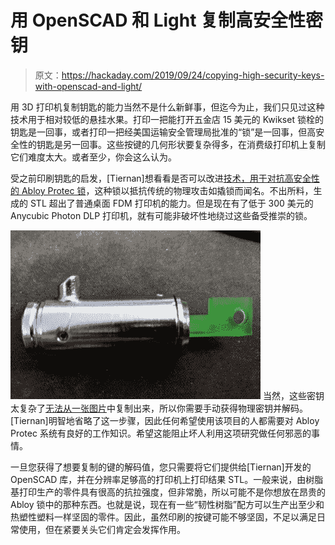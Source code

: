 # 用 OpenSCAD 和 Light 复制高安全性密钥

> 原文：<https://hackaday.com/2019/09/24/copying-high-security-keys-with-openscad-and-light/>

用 3D 打印机复制钥匙的能力当然不是什么新鲜事，但迄今为止，我们只见过这种技术用于相对较低的悬挂水果。打印一把能打开五金店 15 美元的 Kwikset 锁栓的钥匙是一回事，或者打印一把经美国运输安全管理局批准的“锁”是一回事，但高安全性的钥匙是另一回事。这些按键的几何形状要复杂得多，在消费级打印机上复制它们难度太大。或者至少，你会这么认为。

受之前印刷钥匙的启发，[Tiernan]想看看是否可以改进[技术，用于对抗高安全性的 Abloy Protec 锁](https://hackaday.io/project/167726-protec-3d-printing)，这种锁以抵抗传统的物理攻击如撬锁而闻名。不出所料，生成的 STL 超出了普通桌面 FDM 打印机的能力。但是现在有了低于 300 美元的 Anycubic Photon DLP 打印机，就有可能非破坏性地绕过这些备受推崇的锁。

[![](img/57f670719c660368f5dac91de4ff70dc.png)](https://hackaday.com/wp-content/uploads/2019/09/abloy_detail.jpg) 当然，这些密钥太复杂了[无法从一张图片](https://hackaday.com/2015/09/18/dear-tsa-this-is-why-you-shouldnt-post-pictures-of-your-keys-online/)中复制出来，所以你需要手动获得物理密钥并解码。[Tiernan]明智地省略了这一步骤，因此任何希望使用该项目的人都需要对 Abloy Protec 系统有良好的工作知识。希望这能阻止坏人利用这项研究做任何邪恶的事情。

一旦您获得了想要复制的键的解码值，您只需要将它们提供给[Tiernan]开发的 OpenSCAD 库，并在分辨率足够高的打印机上打印结果 STL。一般来说，由树脂基打印生产的零件具有很高的抗拉强度，但非常脆，所以可能不是你想放在昂贵的 Abloy 锁中的那种东西。也就是说，现在有一些“韧性树脂”配方可以生产出至少和热塑性塑料一样坚固的零件。因此，虽然印刷的按键可能不够坚固，不足以满足日常使用，但在紧要关头它们肯定会发挥作用。